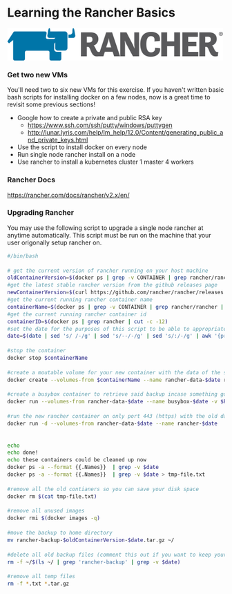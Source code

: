 # Learning the Rancher Basics

<img src="images/rancher-logo-horiz-color.png" width="500" height="75" align="center" />

### Get two new VMs
You'll need two to six new VMs for this exercise. If you haven't written basic bash scripts for installing docker on a few nodes, now is a great time to revisit some previous sections!

* Google how to create a private and public RSA key
  * https://www.ssh.com/ssh/putty/windows/puttygen
  * http://lunar.lyris.com/help/lm_help/12.0/Content/generating_public_and_private_keys.html
* Use the script to install docker on every node
* Run single node rancher install on a node
* Use rancher to install a kubernetes cluster 1 master 4 workers

### Rancher Docs
https://rancher.com/docs/rancher/v2.x/en/

### Upgrading Rancher
You may use the following script to upgrade a single node rancher at anytime automatically. This script must be run on the machine that your user origonally setup rancher on.
```bash
#/bin/bash

# get the current version of rancher running on your host machine
oldContainerVersion=$(docker ps | grep -v CONTAINER | grep rancher/rancher | cut -c -42 | cut -c 37-)
#get the latest stable rancher version from the github releases page
newContainerVersion=$(curl https://github.com/rancher/rancher/releases | grep /rancher/rancher/releases/tag | grep -v Please | sed 's/<a href="\/rancher\/rancher\/releases\/tag\///g' | sed 's/".*//g' | grep -v rc | grep -v alpha | grep -v beta | head -n 1 | sed 's/ //g')
#get the current running rancher container name
containerName=$(docker ps | grep -v CONTAINER | grep rancher/rancher | cut -c 128-)
#get the current running rancher container id
containerID=$(docker ps | grep rancher | cut -c -12)
#set the date for the purposes of this script to be able to appropriately label everything and delete old backups
date=$(date | sed 's/ /-/g' | sed 's/--/-/g' | sed 's/:/-/g' | awk '{print tolower($0)}')

#stop the container
docker stop $containerName

#create a moutable volume for your new container with the data of the stopped container
docker create --volumes-from $containerName --name rancher-data-$date rancher/rancher:$oldContainerVersion

#create a busybox container to retrieve said backup incase something goes wrong during upgrade
docker run --volumes-from rancher-data-$date --name busybox-$date -v $PWD:/backup busybox tar zcvf /backup/rancher-backup-$oldContainerVersion-$date.tar.gz /var/lib/rancher

#run the new rancher container on only port 443 (https) with the old data being mounted in
docker run -d --volumes-from rancher-data-$date --name rancher-$date   --restart=unless-stopped   -p 443:443     rancher/rancher:$newContainerVersion


echo
echo done!
echo these containers could be cleaned up now
docker ps -a --format {{.Names}}  | grep -v $date
docker ps -a --format {{.Names}}  | grep -v $date > tmp-file.txt

#remove all the old contianers so you can save your disk space
docker rm $(cat tmp-file.txt)

#remove all unused images
docker rmi $(docker images -q)

#move the backup to home directory
mv rancher-backup-$oldContainerVersion-$date.tar.gz ~/

#delete all old backup files (comment this out if you want to keep your backups)
rm -f ~/$(ls ~/ | grep 'rancher-backup' | grep -v $date)

#remove all temp files
rm -f *.txt *.tar.gz
```
